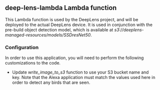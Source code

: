 ## deep-lens-lambda Lambda function
This Lambda function is used by the DeepLens project, and will be deployed to the actual
DeepLens device. It is used in conjunction with the pre-build object detection model,
which is available at *s3://deeplens-managed-resources/models/SSDresNet50*.

### Configuration
In order to use this application, you will need to perform the following
customizations to the code.
* Update *write_image_to_s3* function to use your S3 bucket name and key. Note that the Alexa application must match the values used here in order to detect any birds that are seen.
